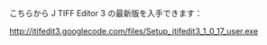 こちらから J TIFF Editor 3 の最新版を入手できます：

http://jtifedit3.googlecode.com/files/Setup_jtifedit3_1_0_17_user.exe